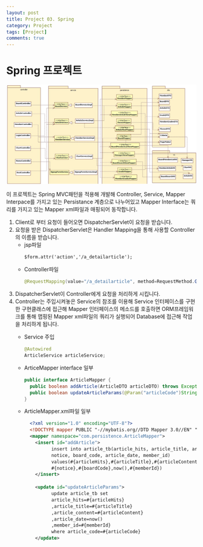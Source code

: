 ```yaml
---
layout: post
title: Project 03. Spring
category: Project
tags: [Project]
comments: true
---
```


# Spring 프로젝트

![PrjServletJsp](./img/PrjSpring.png)

이 프로젝트는 Spring MVC패턴을 적용해 개발해 Controller, Service, Mapper Interpace를 가지고 있는 Persistance 계층으로 나누어있고 Mapper Interface는 쿼리를 가지고 있는 Mapper xml파일과 매핑되어 동작합니다.

1. Client로 부터 요청이 들어오면 DispatcherServlet이 요청을 받습니다.
2. 요청을 받은 DispatcherServlet은 Handler Mapping을 통해 사용할 Controller의 이름을 받습니다.
    * jsp파일
      ```jsp
      $form.attr('action','/a_detailarticle');
      ```
    * Controller파일
      ```java
      @RequestMapping(value="/a_detailarticle", method=RequestMethod.GET)
      ```
3. DispatcherServlet이 Controller에게 요청을 처리하게 시킵니다.
4. Controller는 주입시켜놓은 Service의 참조를 이용해 Service 인터페이스를 구현한 구현클래스에 접근해 Mapper 인터페이스의 메소드를 호출하면 ORM프레임워크를 통해 맵핑된 Mapper xml파일의 쿼리가 실행되어 Database에 접근해 작업을 처리하게 됩니다.
    * Service 주입
      ```java
      @Autowired
      ArticleService articleService;
      ```
    * ArticeMapper interface 일부
      ```java
      public interface ArticleMapper {
      	public boolean addArticle(ArticleDTO articleDTO) throws Exception;
      	public boolean updateArticleParams(@Param("articleCode")String articleCode,@Param("articleHits")int articleHits,@Param("articleTitle") String articleTitle, @Param("articleContent")String articleContent,@Param("notice") boolean notice, @Param("articleDate")String articleDate, @Param("boardCode")String boardCode, @Param("memberId")String memberId)throws Exception;
      }
      ```

    * ArticleMapper.xml파일 일부
      ```xml
        <?xml version="1.0" encoding="UTF-8"?>
        <!DOCTYPE mapper PUBLIC "-//mybatis.org//DTD Mapper 3.0//EN" "http://mybatis.org/dtd/mybatis-3-mapper.dtd">
        <mapper namespace="com.persistence.ArticleMapper">
          <insert id="addArticle">
        		insert into article_tb(article_hits, article_title, article_content, article_code,
        		notice, board_code, article_date, member_id)
        		values(#{articleHits},#{articleTitle},#{articleContent},#{articleCode},
        		#{notice},#{boardCode},now(),#{memberId})
          </insert>

          <update id="updateArticleParams">
        		update article_tb set
        		article_hits=#{articleHits}
        		,article_title=#{articleTitle}
        		,article_content=#{articleContent}
        		,article_date=now()
        		,member_id=#{memberId}
        		where article_code=#{articleCode}
          </update>
      ```
